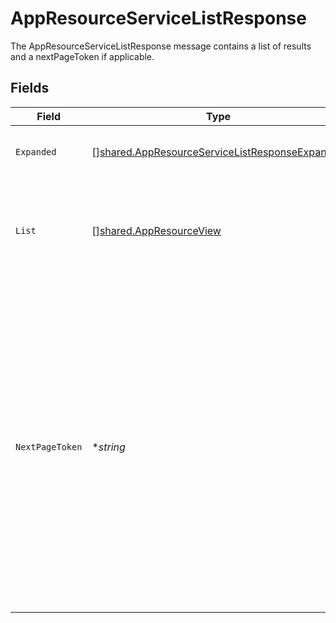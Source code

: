 # AppResourceServiceListResponse

The AppResourceServiceListResponse message contains a list of results and a nextPageToken if applicable.


## Fields

| Field                                                                                                                                                                                                                                                                                                                                            | Type                                                                                                                                                                                                                                                                                                                                             | Required                                                                                                                                                                                                                                                                                                                                         | Description                                                                                                                                                                                                                                                                                                                                      |
| ------------------------------------------------------------------------------------------------------------------------------------------------------------------------------------------------------------------------------------------------------------------------------------------------------------------------------------------------ | ------------------------------------------------------------------------------------------------------------------------------------------------------------------------------------------------------------------------------------------------------------------------------------------------------------------------------------------------ | ------------------------------------------------------------------------------------------------------------------------------------------------------------------------------------------------------------------------------------------------------------------------------------------------------------------------------------------------ | ------------------------------------------------------------------------------------------------------------------------------------------------------------------------------------------------------------------------------------------------------------------------------------------------------------------------------------------------ |
| `Expanded`                                                                                                                                                                                                                                                                                                                                       | [][shared.AppResourceServiceListResponseExpanded](../../../pkg/models/shared/appresourceservicelistresponseexpanded.md)                                                                                                                                                                                                                          | :heavy_minus_sign:                                                                                                                                                                                                                                                                                                                               | List of serialized related objects.                                                                                                                                                                                                                                                                                                              |
| `List`                                                                                                                                                                                                                                                                                                                                           | [][shared.AppResourceView](../../../pkg/models/shared/appresourceview.md)                                                                                                                                                                                                                                                                        | :heavy_minus_sign:                                                                                                                                                                                                                                                                                                                               | The list of results containing up to X results, where X is the page size defined in the request.                                                                                                                                                                                                                                                 |
| `NextPageToken`                                                                                                                                                                                                                                                                                                                                  | **string*                                                                                                                                                                                                                                                                                                                                        | :heavy_minus_sign:                                                                                                                                                                                                                                                                                                                               | The nextPageToken is shown for the next page if the number of results is larger than the max page size.<br/> The server returns one page of results and the nextPageToken until all results are retreived.<br/> To retrieve the next page, use the same request and append a pageToken field with the value of nextPageToken shown on the previous page. |